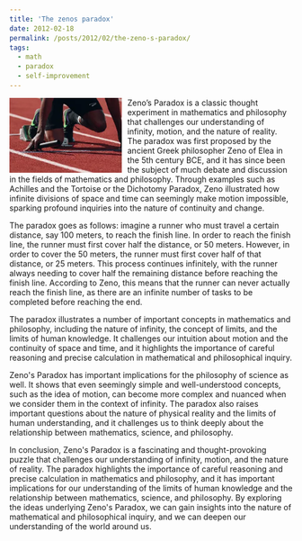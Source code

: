 ```yaml
---
title: 'The zenos paradox'
date: 2012-02-18
permalink: /posts/2012/02/the-zeno-s-paradox/
tags:
  - math
  - paradox
  - self-improvement
---
```


<img width="200" alt="athlete" src="/images/posts/the-zeno-s-paradox.webp" style="float: left; margin-right: 10px;" /> Zeno’s Paradox is a classic thought experiment in mathematics and philosophy that challenges our understanding of infinity, motion, and the nature of reality. The paradox was first proposed by the ancient Greek philosopher Zeno of Elea in the 5th century BCE, and it has since been the subject of much debate and discussion in the fields of mathematics and philosophy. Through examples such as Achilles and the Tortoise or the Dichotomy Paradox, Zeno illustrated how infinite divisions of space and time can seemingly make motion impossible, sparking profound inquiries into the nature of continuity and change.

The paradox goes as follows: imagine a runner who must travel a certain distance, say 100 meters, to reach the finish line. In order to reach the finish line, the runner must first cover half the distance, or 50 meters. However, in order to cover the 50 meters, the runner must first cover half of that distance, or 25 meters. This process continues infinitely, with the runner always needing to cover half the remaining distance before reaching the finish line. According to Zeno, this means that the runner can never actually reach the finish line, as there are an infinite number of tasks to be completed before reaching the end.

The paradox illustrates a number of important concepts in mathematics and philosophy, including the nature of infinity, the concept of limits, and the limits of human knowledge. It challenges our intuition about motion and the continuity of space and time, and it highlights the importance of careful reasoning and precise calculation in mathematical and philosophical inquiry.

Zeno's Paradox has important implications for the philosophy of science as well. It shows that even seemingly simple and well-understood concepts, such as the idea of motion, can become more complex and nuanced when we consider them in the context of infinity. The paradox also raises important questions about the nature of physical reality and the limits of human understanding, and it challenges us to think deeply about the relationship between mathematics, science, and philosophy.

In conclusion, Zeno's Paradox is a fascinating and thought-provoking puzzle that challenges our understanding of infinity, motion, and the nature of reality. The paradox highlights the importance of careful reasoning and precise calculation in mathematics and philosophy, and it has important implications for our understanding of the limits of human knowledge and the relationship between mathematics, science, and philosophy. By exploring the ideas underlying Zeno's Paradox, we can gain insights into the nature of mathematical and philosophical inquiry, and we can deepen our understanding of the world around us.
